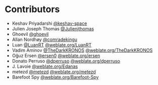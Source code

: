 Contributors
============

* Keshav Priyadarshi [@keshav-space](https://github.com/keshav-space)
* Julien Joseph Thomas [@Julienjthomas](https://github.com/Julienjthomas)
* Ghoevil [@ghoevil](https://github.com/ghoevil)
* Allan Nordhøy [@comradekingu](https://github.com/comradekingu)
* Luan  [@LuanRT](https://github.com/LuanRT) [@weblate.org/LuanRT](https://hosted.weblate.org/user/LuanRT)
* Vadim Aminov [@TheDarkKRONOS](https://github.com/TheDarkKRONOS) [@weblate.org/TheDarkKRONOS](https://hosted.weblate.org/user/TheDarkKRONOS)
* Oğuz Ersen [@ersen0](https://github.com/ersen0) [@weblate.org/ersen](https://hosted.weblate.org/user/ersen)
* Donato Perruso [@dperruso](https://github.com/dperruso) [@weblate.org/dperruso](https://hosted.weblate.org/user/dperruso)
* J. Lavoie [@weblate.org/Edanas](https://hosted.weblate.org/user/Edanas)
* metezd [@metezd](https://github.com/metezd) [@weblate.org/metezd](https://hosted.weblate.org/user/metezd)
* Barefoot Spy [@weblate.org/Barefoot-Spy](https://hosted.weblate.org/user/Barefoot-Spy)